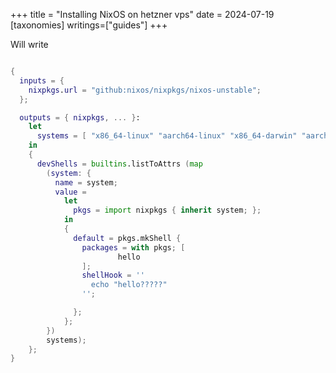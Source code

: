 +++
title = "Installing NixOS on hetzner vps"
date = 2024-07-19
[taxonomies]
writings=["guides"]
+++


Will write 

```nix

{
  inputs = {
    nixpkgs.url = "github:nixos/nixpkgs/nixos-unstable";
  };

  outputs = { nixpkgs, ... }:
    let
      systems = [ "x86_64-linux" "aarch64-linux" "x86_64-darwin" "aarch64-darwin" ];
    in
    {
      devShells = builtins.listToAttrs (map
        (system: {
          name = system;
          value =
            let
              pkgs = import nixpkgs { inherit system; };
            in
            {
              default = pkgs.mkShell {
                packages = with pkgs; [
                        hello
                ];
                shellHook = ''
                  echo "hello?????"
                '';

              };
            };
        })
        systems);
    };
}

```
